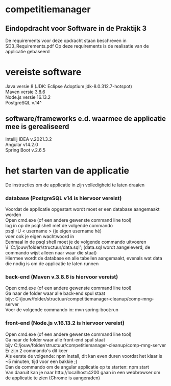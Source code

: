 # competitiemanager

## Eindopdracht voor Software in de Praktijk 3
De requirements voor deze opdracht staan beschreven in SD3_Requirements.pdf
Op deze requirements is de realisatie van de applicatie gebaseerd

# vereiste software
Java versie 8 (JDK: Eclipse Adoptium jdk-8.0.312.7-hotspot)<br />
Maven versie 3.8.6<br />
Node.js versie 16.13.2<br />
PostgreSQL v.14^<br />

## software/frameworks e.d. waarmee de applicatie mee is gerealiseerd
Intellij IDEA v.2021.3.2 <br />
Angular v14.2.0<br />
Spring Boot v.2.6.5<br />

# het starten van de applicatie
De instructies om de applicatie in zijn volledigheid te laten draaien

### database (PostgreSQL v14 is hiervoor vereist)
Voordat de applicatie opgestart wordt moet er een database aangemaakt worden<br />
Open cmd.exe (of een andere gewenste command line tool)<br />
log in op de psql shell met de volgende commando<br />
psql -U < username > (je eigen username hè)<br />
voer ook je eigen wachtwoord in<br />
Eenmaal in de psql shell moet je de volgende commando uitvoeren<br />
\i 'C:/jouw/folder/structuur/data.sql'; (data.sql wordt aangeleverd, de commando wijst alleen naar waar die staat)<br />
Hiermee wordt de database en alle tabellen aangemaakt, evenals wat data die nodig is om de applicatie te laten runnen<br />

### back-end (Maven v.3.8.6 is hiervoor vereist)
Open cmd.exe (of een andere gewenste command line tool)<br />
Ga naar de folder waar alle back-end spul staat<br />
bijv: C:/jouw/folder/structuur/competitiemanager-cleanup/comp-mng-server<br />
Voer de volgende commando in: mvn spring-boot:run<br />

### front-end (Node.js v.16.13.2 is hiervoor vereist)
Open cmd.exe (of een andere gewenste command line tool)<br />
Ga naar de folder waar alle front-end spul staat<br />
bijv C:/jouw/folder/structuur/competitiemanager-cleanup/comp-mng-server<br />
Er zijn 2 commando's dit keer<br />
Als eerste de volgende: npm install, dit kan even duren voordat het klaar is ~5 minuten, tijd voor een bakkie ;)<br />
Dan de commando om de angular applicatie op te starten: npm start<br />
Van daaruit kan je naar http://localhost:4200 gaan in een webbrowser om de applicatie te zien (Chrome is aangeraden)
